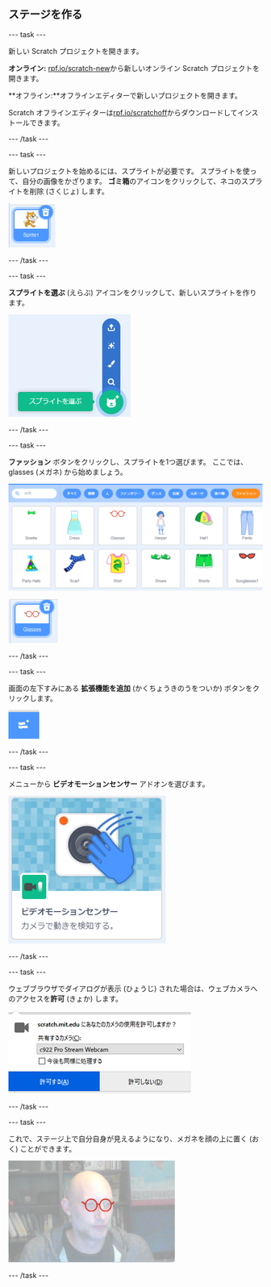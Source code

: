 ## ステージを作る

--- task ---

新しい Scratch プロジェクトを開きます。

**オンライン:** [rpf.io/scratch-new](https://rpf.io/scratch-new)から新しいオンライン Scratch プロジェクトを開きます。

**オフライン:**オフラインエディターで新しいプロジェクトを開きます。

Scratch オフラインエディターは[rpf.io/scratchoff](https://rpf.io/scratchoff)からダウンロードしてインストールできます。

--- /task ---

--- task ---

新しいプロジェクトを始めるには、スプライトが必要です。 スプライトを使って、自分の画像をかざります。 **ゴミ箱**のアイコンをクリックして、ネコのスプライトを削除 (さくじょ) します。

![ネコのスプライトのゴミ箱アイコンを表す画像](images/delete-sprite.png)

--- /task ---

--- task ---

**スプライトを選ぶ** (えらぶ) アイコンをクリックして、新しいスプライトを作ります。

![展開 (てんかい) された「スプライトを選ぶ」アイコンを表す画像](images/new-sprite.png)

--- /task ---

--- task ---

**ファッション** ボタンをクリックし、スプライトを1つ選びます。 ここでは、glasses (メガネ) から始めましょう。

![ファッションスプライトを表す画像](images/fashion.png)

![メガネのスプライトを表す画像](images/glasses.png)

--- /task ---

--- task ---

画面の左下すみにある **拡張機能を追加** (かくちょうきのうをついか) ボタンをクリックします。

![拡張機能の追加ボタンを表す画像](images/add-extension.png)

--- /task ---

--- task ---

メニューから **ビデオモーションセンサー** アドオンを選びます。

![ビデオ拡張ライブラリの選択 (せんたく) を表す画像](images/video-extension.png)

--- /task ---

--- task ---

ウェブブラウザでダイアログが表示 (ひょうじ) された場合は、ウェブカメラへのアクセスを**許可** (きょか) します。

![カメラへのアクセスを許可するダイアログを表す画像](images/allow-camera.png)

--- /task ---

--- task ---

これで、ステージ上で自分自身が見えるようになり、メガネを顔の上に置く (おく) ことができます。

![顔にメガネをのせた男の人を表す画像](images/man-with-glasses.png)

--- /task ---





